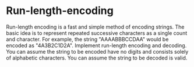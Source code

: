 # Run-length-encoding
Run-length encoding is a fast and simple method of encoding strings.  The basic idea is to represent repeated successive characters as a single count and character.  For example, the string "AAAABBBCCDAA" would be encoded as "4A3B2C1D2A". Implement run-length encoding and decoding.  You can assume the string to be encoded have no digits and consists solely of alphabetic characters.  You can assume the string to be decoded is valid.
